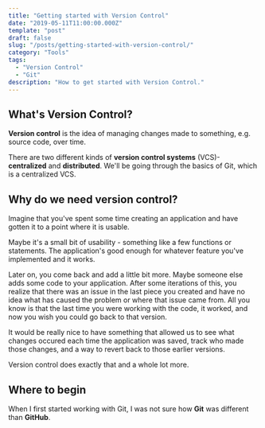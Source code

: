 ```yaml
---
title: "Getting started with Version Control"
date: "2019-05-11T11:00:00.000Z"
template: "post"
draft: false
slug: "/posts/getting-started-with-version-control/"
category: "Tools"
tags:
  - "Version Control"
  - "Git"
description: "How to get started with Version Control."
---
```


## What's Version Control?

**Version control** is the idea of managing changes made to something, e.g. source code, over time. 

There are two different kinds of **version control systems** (VCS)- **centralized** and **distributed**. We'll be going through the basics of Git, which is a centralized VCS.

## Why do we need version control?
Imagine that you've spent some time creating an application and have gotten it to a point where it is usable.

Maybe it's a small bit of usability - something like a few functions or statements. The application's good enough for whatever feature you've implemented and it works. 

Later on, you come back and add a little bit more. Maybe someone else adds some code to your application. After some iterations of this, you realize that there was an issue in the last piece you created and have no idea what has caused the problem or where that issue came from. All you know is that the last time you were working with the code, it worked, and now you wish you could go back to that version.

It would be really nice to have something that allowed us to see what changes occured each time the application was saved, track who made those changes, and a way to revert back to those earlier versions. 

Version control does exactly that and a whole lot more.

## Where to begin

When I first started working with Git, I was not sure how **Git** was different than **GitHub**.